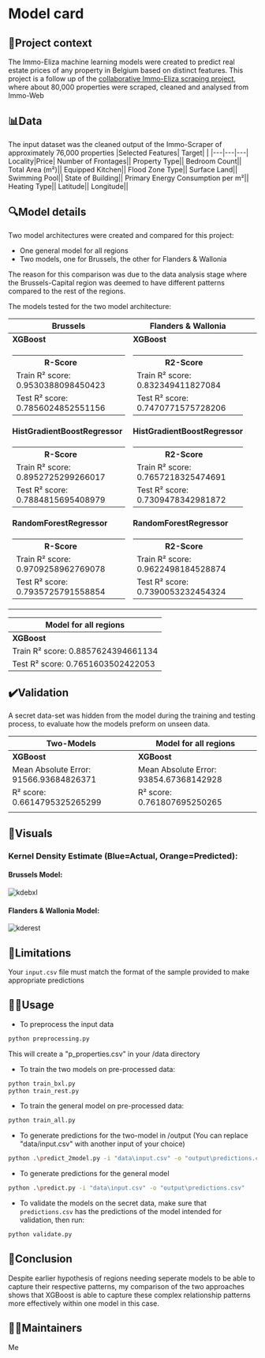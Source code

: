 # Model card

## 🏡Project context

The Immo-Eliza machine learning models were created to predict real estate prices of any property in Belgium based on distinct features. This project is a follow up of  the [collaborative Immo-Eliza scraping project](https://github.com/sahar-mahmoudi/immo-eliza-goats), where about 80,000 properties were scraped, cleaned and analysed from Immo-Web
## 📊Data

The input dataset was the cleaned output of the Immo-Scraper of approximately 76,000 properties
|Selected Features| Target| |
|---|---|---|
Locality|Price|
Number of Frontages||
Property Type||
Bedroom Count||
Total Area (m²)||
Equipped Kitchen||
Flood Zone Type||
Surface Land||
Swimming Pool||
State of Building||
Primary Energy Consumption per m²||
Heating Type||
Latitude||
Longitude||
## 🔍Model details

Two model architectures were created and compared for this project:
- One general model for all regions
- Two models, one for Brussels, the other for Flanders & Wallonia

The reason for this comparison was due to the data analysis stage where the Brussels-Capital region was deemed to have different patterns compared to the rest of the regions.

The models tested for the two model architecture:

|Brussels|Flanders & Wallonia||
|--|--|--|
|**XGBoost**|**XGBoost**||
|<table> <tr><th>R-Score</th><tr><td>Train R² score: 0.9530388098450423
Test R² score: 0.7856024852551156</tr> </table>| <table> <tr><th>R2-Score</th></tr><tr><td>Train R² score: 0.832349411827084
Test R² score: 0.7470771575728206</td></tr> </table>|
|**HistGradientBoostRegressor**|**HistGradientBoostRegressor**||
|<table> <tr><th>R-Score</th><tr><td>Train R² score: 0.8952725299266017
Test R² score: 0.7884815695408979</td></tr> </table>| <table> <tr><th>R2-Score</th></tr><tr><td>Train R² score: 0.7657218325474691
Test R² score: 0.7309478342981872</td></tr> </table>|
|**RandomForestRegressor**|**RandomForestRegressor**||
|<table> <tr><th>R-Score</th></tr><tr><td>Train R² score: 0.9709258962769078
Test R² score: 0.7935725791558854</td></tr> </table>| <table> <tr><th>R2-Score</th></tr><tr><td>Train R² score: 0.9622498184528874
Test R² score: 0.7390053232454324</td></tr> </table>|


|Model for all regions|
|--|
|**XGBoost**|
|Train R² score: 0.8857624394661134
Test R² score: 0.7651603502422053|

## ✔️Validation
A secret data-set was hidden from the model during the training and testing process, to evaluate how the models preform on unseen data.

|Two-Models|Model for all regions|
|--|--|
|**XGBoost**|**XGBoost**|
|Mean Absolute Error: 91566.93684826371|Mean Absolute Error: 93854.67368142928
|R² score: 0.6614795325265299|R² score: 0.761807695250265|
|||

## 🎨Visuals

### Kernel Density Estimate (Blue=Actual, Orange=Predicted):
#### Brussels Model:
![kdebxl](https://i.ibb.co/VmZRgfm/image.png)
#### Flanders & Wallonia Model:
![kderest](https://i.ibb.co/NpHd1pk/image.png)

## 🚫Limitations

Your ```input.csv``` file must match the format of the sample provided to make appropriate predictions

## 👩‍💻Usage
- To preprocess the input data 

```bash
python preprocessing.py
```
This will create a "p_properties.csv" in your /data directory

- To train the two models on pre-processed data:

```bash
python train_bxl.py
python train_rest.py
```
- To train the general model on pre-processed data:
```bash
python train_all.py
```
- To generate predictions for the two-model in /output (You can replace "data/input.csv" with another input of your choice)

```bash
python .\predict_2model.py -i "data\input.csv" -o "output\predictions.csv"
```
- To generate predictions for the general model
```bash
python .\predict.py -i "data\input.csv" -o "output\predictions.csv"
```

- To validate the models on the secret data, make sure that ```predictions.csv``` has the predictions of the model intended for validation, then run:

```bash
python validate.py
```

## 🎉Conclusion
Despite earlier hypothesis of regions needing seperate models to be able to capture their respective patterns, my comparison of the two approaches shows that XGBoost is able to capture these complex relationship patterns more effectively within one model in this case.
## 👨‍💼Maintainers

Me